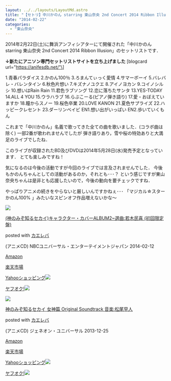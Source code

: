 ```yaml
---
layout: ../../layouts/LayoutMd.astro
title: "【セトリ】中川かのん starring 東山奈央 2nd Concert 2014 Ribbon Illusion"
date: "2014-02-22"
categories: 
  - "東山奈央"
---
```


2014年2月22日(土)に舞浜アンフィシアターにて開催された「中川かのん starring 東山奈央 2nd Concert 2014 Ribbon Illusion」のセットリストです．

**↓新たにアニソン専門セットリストサイトを立ち上げました** \[blogcard url="https://anifesdb.net/"\]

1.青春パラダイス 2.かのん100％ 3.ろまんてぃっく愛情 4.サマーボーイ 5.バレバレ・バレンタイン 6.秋色片想い 7.キズナノユクエ 8.アイノヨカン 9.コイノシルシ 10.想いはRain Rain 11.君色ラブソング 12.恋に落ちたサンタ 13.YES-TODAY 14.ALL 4 YOU 15.ウラハラブ 16.らぶこーる(ピアノ弾き語り) 17.愛・おぼえていますか 18.瞳からスノー 19.桜色卒業 20.LOVE KANON 21.夏色サプライズ 22.ハッピークレセント 23.ダーリンベイビ EN1.想い出がいっぱい EN2.歩いていくもん

これまで「中川かのん」名義で歌ってきた全ての曲を歌いました．(コラボ曲は除く) 一部2番が歌われませんでしたが 弾き語りあり，雪や桜の特効ありと大満足のライブでしたね．

このライブが収録されたBD及びDVDは2014年5月28日(水)発売予定となっています． とても楽しみですね！

気になるのは今後の活動ですが今回のライブでは言及されませんでした． 今後もかのんちゃんとしての活動があるのか，それとも･･･？ という感じですが東山奈央ちゃんは是非とも応援したいので，今後の動向を要チェックですね．

やっぱりアニメの続きをやらないと厳しいんですかねぇ･･･ 「マジカル☆スター かのん100% 」みたいなスピンオフ作品増えないかな〜

[![](images/61v22b3pEhL._SL160_.jpg)](https://www.amazon.co.jp/exec/obidos/ASIN/B00F0KSU1G/mizuka123-22/ref=nosim/)

[(神のみぞ知るセカイ)キャラクター・カバーALBUM2~選曲:若木民喜 (初回限定盤)](https://www.amazon.co.jp/exec/obidos/ASIN/B00F0KSU1G/mizuka123-22/ref=nosim/)

posted with [カエレバ](http://kaereba.com)

(アニメCD) NBCユニバーサル・エンターテイメントジャパン 2014-02-12

[Amazon](http://www.amazon.co.jp/gp/search?keywords=%83L%83%83%83%89%83N%83%5E%81%5B%81E%83J%83o%81%5BALBUM2%81P%91I%8B%C8%20%8E%E1%96%D8%96%AF%8A%EC&__mk_ja_JP=%83J%83%5E%83J%83i&tag=mizuka123-22 "アマゾン")

[楽天市場](http://hb.afl.rakuten.co.jp/hgc/032b53ee.4b34c5ee.0f4a541e.f440145e/?pc=http%3A%2F%2Fsearch.rakuten.co.jp%2Fsearch%2Fmall%2F%25E3%2582%25AD%25E3%2583%25A3%25E3%2583%25A9%25E3%2582%25AF%25E3%2582%25BF%25E3%2583%25BC%25E3%2583%25BB%25E3%2582%25AB%25E3%2583%2590%25E3%2583%25BCALBUM2%25E2%2580%25BE%25E9%2581%25B8%25E6%259B%25B2%2520%25E8%258B%25A5%25E6%259C%25A8%25E6%25B0%2591%25E5%2596%259C%2F-%2Ff.1-p.1-s.1-sf.0-st.A-v.2%3Fx%3D0%26scid%3Daf_ich_link_urltxt%26m%3Dhttp%3A%2F%2Fm.rakuten.co.jp%2F "楽天市場")

[Yahooショッピング![](//ad.jp.ap.valuecommerce.com/servlet/gifbanner?sid=3066752&pid=881990642)](//ck.jp.ap.valuecommerce.com/servlet/referral?sid=3066752&pid=881990642&vc_url=http%3A%2F%2Fshopping.search.yahoo.co.jp%2Fsearch%3FuIv%3Don%26ei%3DUTF-8%26tab_ex%3Dcommerce%26slider%3D0%26va%3D%25E3%2582%25AD%25E3%2583%25A3%25E3%2583%25A9%25E3%2582%25AF%25E3%2582%25BF%25E3%2583%25BC%25E3%2583%25BB%25E3%2582%25AB%25E3%2583%2590%25E3%2583%25BCALBUM2%25E2%2580%25BE%25E9%2581%25B8%25E6%259B%25B2%2520%25E8%258B%25A5%25E6%259C%25A8%25E6%25B0%2591%25E5%2596%259C "Yahooショッピング")

[ヤフオク!![](//ad.jp.ap.valuecommerce.com/servlet/gifbanner?sid=3066752&pid=881990645)](//ck.jp.ap.valuecommerce.com/servlet/referral?sid=3066752&pid=881990645&vc_url=http%3A%2F%2Fauctions.search.yahoo.co.jp%2Fsearch%3Fvo%3D%26ve%3D%26auccat%3D0%26aucminprice%3D%26aucmaxprice%3D%26aucmin_bidorbuy_price%3D%26aucmax_bidorbuy_price%3D%26loc_cd%3D0%26abatch%3D0%26istatus%3D0%26filtered%3D1%26ei%3DUTF-8%26tab_ex%3Dcommerce%26va%3D%25E3%2582%25AD%25E3%2583%25A3%25E3%2583%25A9%25E3%2582%25AF%25E3%2582%25BF%25E3%2583%25BC%25E3%2583%25BB%25E3%2582%25AB%25E3%2583%2590%25E3%2583%25BCALBUM2%25E2%2580%25BE%25E9%2581%25B8%25E6%259B%25B2%2520%25E8%258B%25A5%25E6%259C%25A8%25E6%25B0%2591%25E5%2596%259C "ヤフオク!")

[![](images/5158c4Do5YL._SL160_.jpg)](https://www.amazon.co.jp/exec/obidos/ASIN/B00DYTTPT6/mizuka123-22/ref=nosim/)

[神のみぞ知るセカイ 女神篇 Original Soundtrack 音楽:松尾早人](https://www.amazon.co.jp/exec/obidos/ASIN/B00DYTTPT6/mizuka123-22/ref=nosim/)

posted with [カエレバ](http://kaereba.com)

(アニメCD) ジェネオン・ユニバーサル 2013-12-25

[Amazon](http://www.amazon.co.jp/gp/search?keywords=Original%20Soundtrack&__mk_ja_JP=%83J%83%5E%83J%83i&tag=mizuka123-22 "アマゾン")

[楽天市場](http://hb.afl.rakuten.co.jp/hgc/032b53ee.4b34c5ee.0f4a541e.f440145e/?pc=http%3A%2F%2Fsearch.rakuten.co.jp%2Fsearch%2Fmall%2FOriginal%2520Soundtrack%2F-%2Ff.1-p.1-s.1-sf.0-st.A-v.2%3Fx%3D0%26scid%3Daf_ich_link_urltxt%26m%3Dhttp%3A%2F%2Fm.rakuten.co.jp%2F "楽天市場")

[Yahooショッピング![](//ad.jp.ap.valuecommerce.com/servlet/gifbanner?sid=3066752&pid=881990642)](//ck.jp.ap.valuecommerce.com/servlet/referral?sid=3066752&pid=881990642&vc_url=http%3A%2F%2Fshopping.search.yahoo.co.jp%2Fsearch%3FuIv%3Don%26ei%3DUTF-8%26tab_ex%3Dcommerce%26slider%3D0%26va%3DOriginal%2520Soundtrack "Yahooショッピング")

[ヤフオク!![](//ad.jp.ap.valuecommerce.com/servlet/gifbanner?sid=3066752&pid=881990645)](//ck.jp.ap.valuecommerce.com/servlet/referral?sid=3066752&pid=881990645&vc_url=http%3A%2F%2Fauctions.search.yahoo.co.jp%2Fsearch%3Fvo%3D%26ve%3D%26auccat%3D0%26aucminprice%3D%26aucmaxprice%3D%26aucmin_bidorbuy_price%3D%26aucmax_bidorbuy_price%3D%26loc_cd%3D0%26abatch%3D0%26istatus%3D0%26filtered%3D1%26ei%3DUTF-8%26tab_ex%3Dcommerce%26va%3DOriginal%2520Soundtrack "ヤフオク!")
